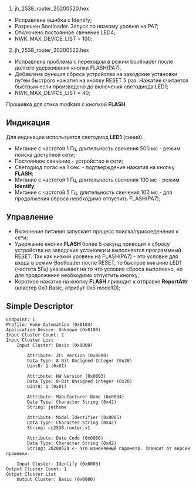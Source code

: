 1. jh_2538_router_20200520.hex
* Исправлена ошибка с Identify;
* Разрешен Bootloader. Запуск по низкому уровню на PA7;
* Отключено постоянное свечение LED4;
* NWK_MAX_DEVICE_LIST = 100;

2. jh_2538_router_20200522.hex
* Исправлена проблема с переходом в режим bootloader после долгого удерживания кнопки FLASH(PA7). 
* Добавлена функция сброса устройства на заводские установки путем быстрого нажатия на кнопку RESET 5 раз. Нажатие считается быстрым если произведено до включения светодиода LED1;
* NWK_MAX_DEVICE_LIST = 40;


Прошивка для стика modkam c кнопкой **FLASH**.

## Индикация 

Для индикации используется светодиод **LED1** (синий).
* Мигание с частотой 1 Гц, длительность свечения 500 мс - режим поиска доступной сети;
* Постоянное свечение - устройство в сети;
* Светодиод погас на 1 сек. - подтверждение нажатия на кнопку **FLASH**;
* Мигание с частотой 1 Гц, длительность свечения 100 мс - режим **Identify**;
* Мигание с частотой 5 Гц, длительность свечения 100 мс - для продолжения сброса необходимо отпустить FLASH(PA7); 


## Управление

* Включение питания запускает процесс поиска/присоеденения к сети;
* Удержание кнопки **FLASH** более 5 секунд приводит к сбросу устройства на заводские установки и выполняется программный RESET. Так как низкий уровень на FLASH(PA7) - это условие для входа в режим Bootloader после RESET, то быстрое мигание LED1 (частота 5Гц) указаывает на то что условие сброса выполнено, но для продолжения необходимо отпустить кнопку;
* Короткое нажатие на кнопку **FLASH** приводит к отправке **ReportAttr** (кластер 0x0 Basic, атрибут 0x5 modelID);

## Simple Descriptor
```
Endpoint: 1
Profile: Home Automation (0x0104)
Application Device: Unknown (0x0100)
Input Cluster Count: 2
Input Cluster List
    Input Cluster: Basic (0x0000)
    
        Attribute: ZCL Version (0x0000)
        Data Type: 8-Bit Unsigned Integer (0x20)
        Uint8: 1 (0x01)
            
        Attribute: HW Version (0x0003)
        Data Type: 8-Bit Unsigned Integer (0x20)
        Uint8: 1 (0x01)
        
        Attribute: Manufacturer Name (0x0004)
        Data Type: Character String (0x42)
        String: jethome
    
        Attribute: Model Identifier (0x0005)
        Data Type: Character String (0x42)
        String: cc2538.router.v1
   
        Attribute: Date Code (0x0006)
        Data Type: Character String (0x42)
        String: 20200520 <- это изменяемый параметр. Зависит от версии прошивки. 

    Input Cluster: Identify (0x0003)
Output Cluster Count: 1
Output Cluster List
    Output Cluster: Basic (0x0000)
```